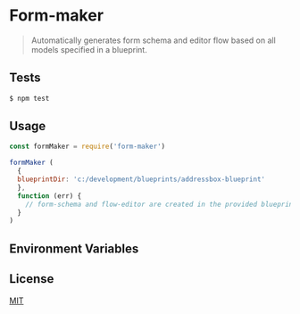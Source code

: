 # Form-maker
> Automatically generates form schema and editor flow based on all models specified in a blueprint.

## <a name="tests"></a>Tests
```bash
$ npm test
```

## <a name="usage"></a>Usage
```javascript
const formMaker = require('form-maker')

formMaker (
  {
  blueprintDir: 'c:/development/blueprints/addressbox-blueprint'
  },
  function (err) {
    // form-schema and flow-editor are created in the provided blueprint directory in /flows and /forms respectively.
  }
)
```

## Environment Variables


## <a name="license"></a>License
[MIT](https://github.com/wmfs/flobot-runner/blob/master/LICENSE.md)